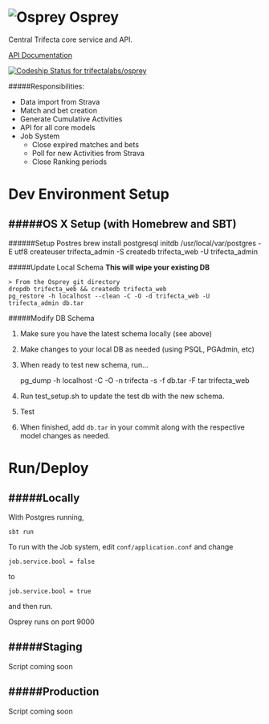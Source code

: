 ![Osprey](https://cloud.githubusercontent.com/assets/4472397/6365683/d2e4e4c8-bc89-11e4-8afd-12da522611f3.png)
Osprey
=======

Central Trifecta core service and API.

[API Documentation](http://www.apidoc.me/trifectalabs.com/osprey/latest)

[ ![Codeship Status for trifectalabs/osprey](https://codeship.com/projects/f5d78e90-b08c-0132-6835-3a7a9fb44a4e/status?branch=master)](https://codeship.com/projects/69590)

#####Responsibilities:

- Data import from Strava
- Match and bet creation
- Generate Cumulative Activities
- API for all core models
- Job System
	- Close expired matches and bets
	- Poll for new Activities from Strava
	- Close Ranking periods


Dev Environment Setup
=====================

#####OS X Setup (with Homebrew and SBT)
-----
######Setup Postres
	brew install postgresql
	initdb /usr/local/var/postgres -E utf8
	createuser trifecta_admin -S
	createdb trifecta_web -U trifecta_admin

#####Update Local Schema
**This will wipe your existing DB**

	> From the Osprey git directory
	dropdb trifecta_web && createdb trifecta_web
	pg_restore -h localhost --clean -C -O -d trifecta_web -U trifecta_admin db.tar

#####Modify DB Schema
1) Make sure you have the latest schema locally (see above)

2) Make changes to your local DB as needed (using PSQL, PGAdmin, etc)

3) When ready to test new schema, run...

	pg_dump -h localhost -C -O -n trifecta -s -f db.tar -F tar trifecta_web

3) Run test_setup.sh to update the test db with the new schema.

4) Test

4) When finished, add `db.tar` in your commit along with the respective model changes as needed. 


Run/Deploy
===========

#####Locally
-------
With Postgres running,

	sbt run

To run with the Job system, edit `conf/application.conf` and change

	job.service.bool = false
to

	job.service.bool = true
and then run.

Osprey runs on port 9000

#####Staging
-------
Script coming soon

#####Production
-------
Script coming soon

